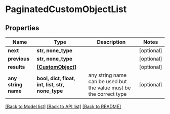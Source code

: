 # PaginatedCustomObjectList

## Properties

| Name                | Type                                             | Description                                                        | Notes      |
| ------------------- | ------------------------------------------------ | ------------------------------------------------------------------ | ---------- |
| **next**            | **str, none_type**                               |                                                                    | [optional] |
| **previous**        | **str, none_type**                               |                                                                    | [optional] |
| **results**         | [**[CustomObject]**](CustomObject.md)            |                                                                    | [optional] |
| **any string name** | **bool, dict, float, int, list, str, none_type** | any string name can be used but the value must be the correct type | [optional] |

[[Back to Model list]](../README.md#documentation-for-models) [[Back to API list]](../README.md#documentation-for-api-endpoints) [[Back to README]](../README.md)
